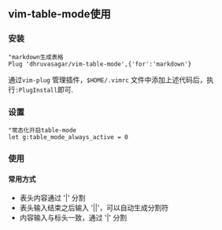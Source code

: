 ## vim-table-mode使用

### 安装

```vim
"markdown生成表格
Plug 'dhruvasagar/vim-table-mode',{'for':'markdown'}
```
通过`vim-plug` 管理插件，`$HOME/.vimrc` 文件中添加上述代码后，执行`:PlugInstall`即可.

### 设置

```vim
"常态化开启table-mode
let g:table_mode_always_active = 0
```

### 使用


#### 常用方式

* 表头内容通过 '|' 分割
* 表头输入结束之后输入 '||'，可以自动生成分割符
* 内容输入与标头一致，通过 '|' 分割


